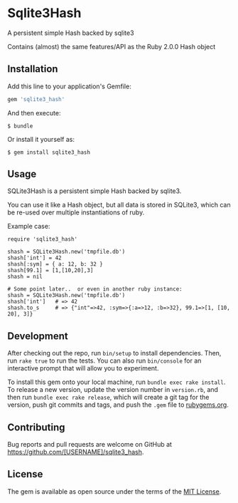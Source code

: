 # Sqlite3Hash

A persistent simple Hash backed by sqlite3

Contains (almost) the same features/API as the Ruby 2.0.0 Hash object

## Installation

Add this line to your application's Gemfile:

```ruby
gem 'sqlite3_hash'
```

And then execute:

    $ bundle

Or install it yourself as:

    $ gem install sqlite3_hash

## Usage

SQLite3Hash is a persistent simple Hash backed by sqlite3.

You can use it like a Hash object, but all data is stored in SQLite3,
which can be re-used over multiple instantiations of ruby.

Example case:

    require 'sqlite3_hash'
    
    shash = SQLite3Hash.new('tmpfile.db')
    shash['int'] = 42
    shash[:sym] = { a: 12, b: 32 }
    shash[99.1] = [1,[10,20],3]  
    shash = nil

    # Some point later..  or even in another ruby instance:
    shash = SQLite3Hash.new('tmpfile.db')
    shash['int']   # => 42
    shash.to_s     # => {"int"=>42, :sym=>{:a=>12, :b=>32}, 99.1=>[1, [10, 20], 3]}


## Development

After checking out the repo, run `bin/setup` to install dependencies. Then, run `rake true` to run the tests. You can also run `bin/console` for an interactive prompt that will allow you to experiment.

To install this gem onto your local machine, run `bundle exec rake install`. To release a new version, update the version number in `version.rb`, and then run `bundle exec rake release`, which will create a git tag for the version, push git commits and tags, and push the `.gem` file to [rubygems.org](https://rubygems.org).

## Contributing

Bug reports and pull requests are welcome on GitHub at https://github.com/[USERNAME]/sqlite3_hash.


## License

The gem is available as open source under the terms of the [MIT License](http://opensource.org/licenses/MIT).

